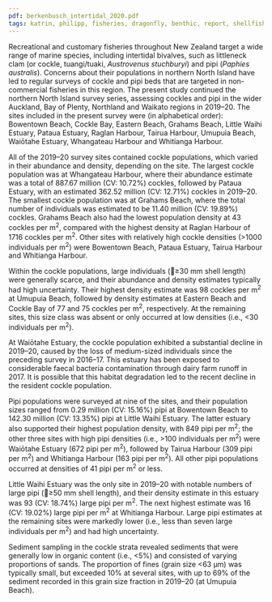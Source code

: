 ```yaml
---
pdf: berkenbusch_intertidal_2020.pdf
tags: katrin, philipp, fisheries, dragonfly, benthic, report, shellfish
---
```

Recreational and customary fisheries throughout New Zealand target a wide range of marine species,
including intertidal bivalves, such as littleneck clam (or cockle, tuangi/tuaki, *Austrovenus stuchburyi*)
and pipi (*Paphies australis*). Concerns about their populations in northern North Island have led to
regular surveys of cockle and pipi beds that are targeted in non-commercial fisheries in this region.
The present study continued the northern North Island survey series, assessing cockles and pipi in the
wider Auckland, Bay of Plenty, Northland and Waikato regions in 2019–20. The sites included in the
present survey were (in alphabetical order): Bowentown Beach, Cockle Bay, Eastern Beach, Grahams
Beach, Little Waihi Estuary, Pataua Estuary, Raglan Harbour, Tairua Harbour, Umupuia Beach, Waiōtahe
Estuary, Whangateau Harbour and Whitianga Harbour.

All of the 2019–20 survey sites contained cockle populations, which varied in their abundance and
density, depending on the site. The largest cockle population was at Whangateau Harbour, where their
abundance estimate was a total of 887.67 million (CV: 10.72%) cockles, followed by Pataua Estuary,
with an estimated 362.52 million (CV: 12.71%) cockles in 2019–20. The smallest cockle population
was at Grahams Beach, where the total number of individuals was estimated to be 11.40 million (CV:
19.89%) cockles. Grahams Beach also had the lowest population density at 43 cockles per m<sup>2</sup>,
compared with the highest density at Raglan Harbour of 1716 cockles per m<sup>2</sup>. Other sites with
relatively high cockle densities (>1000 individuals per m<sup>2</sup>) were Bowentown Beach, Pataua Estuary,
Tairua Harbour and Whitianga Harbour.

Within the cockle populations, large individuals (≥30 mm shell length) were generally scarce, and their
abundance and density estimates typically had high uncertainty. Their highest density estimate was 98
cockles per m<sup>2</sup> at Umupuia Beach, followed by density estimates at Eastern Beach and Cockle Bay of 77
and 75 cockles per m<sup>2</sup>, respectively. At the remaining sites, this size class was absent or only occurred
at low densities (i.e., <30 individuals per m<sup>2</sup>).

At Waiōtahe Estuary, the cockle population exhibited a substantial decline in 2019–20, caused by the
loss of medium-sized individuals since the preceding survey in 2016–17. This estuary has been exposed
to considerable faecal bacteria contamination through dairy farm runoff in 2017. It is possible that this
habitat degradation led to the recent decline in the resident cockle population.

Pipi populations were surveyed at nine of the sites, and their population sizes ranged from 0.29 million
(CV: 15.16%) pipi at Bowentown Beach to 142.30 million (CV: 13.35%) pipi at Little Waihi Estuary.
The latter estuary also supported their highest population density, with 849 pipi per m<sup>2</sup>; the other three
sites with high pipi densities (i.e., >100 individuals per m<sup>2</sup>) were Waiōtahe Estuary (672 pipi per m<sup>2</sup>),
followed by Tairua Harbour (309 pipi per m<sup>2</sup>) and Whitianga Harbour (163 pipi per m<sup>2</sup>). All other pipi
populations occurred at densities of 41 pipi per m<sup>2</sup> or less.

Little Waihi Estuary was the only site in 2019–20 with notable numbers of large pipi (≥50 mm shell
length), and their density estimate in this estuary was 93 (CV: 18.74%) large pipi per m<sup>2</sup>. The next highest
estimate was 16 (CV: 19.02%) large pipi per m<sup>2</sup> at Whitianga Harbour. Large pipi estimates at
the remaining sites were markedly lower (i.e., less than seven large individuals per m<sup>2</sup>) and had high
uncertainty.

Sediment sampling in the cockle strata revealed sediments that were generally low in organic content
(i.e., <5%) and consisted of varying proportions of sands. The proportion of fines (grain size <63 μm)
was typically small, but exceeded 10% at several sites, with up to 69% of the sediment recorded in this
grain size fraction in 2019–20 (at Umupuia Beach).
